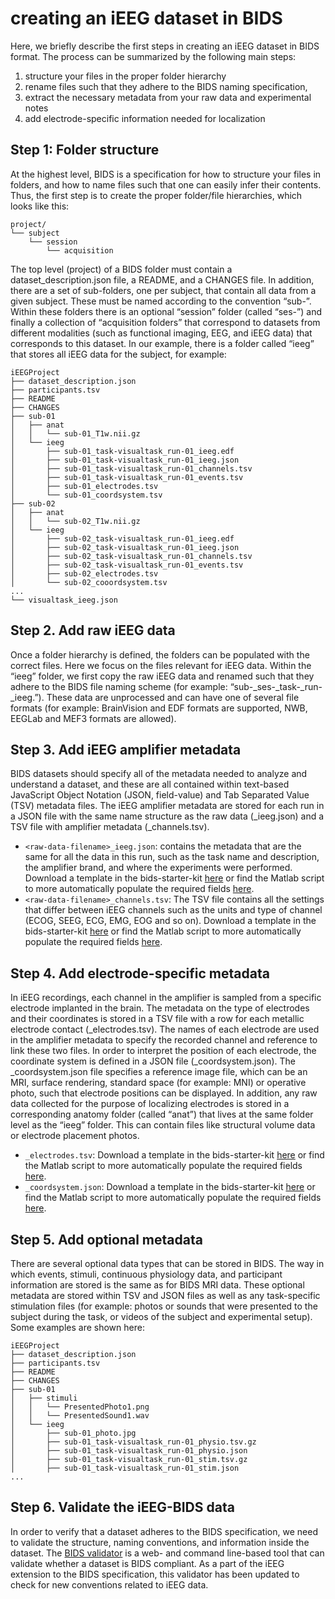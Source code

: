 # creating an iEEG dataset in BIDS

Here, we briefly describe the first steps in creating an iEEG dataset in BIDS
format. The process can be summarized by the following main steps:

1. structure your files in the proper folder hierarchy
2. rename files such that they adhere to the BIDS naming specification,
3. extract the necessary metadata from your raw data and experimental notes
4. add electrode-specific information needed for localization

## Step 1: Folder structure

At the highest level, BIDS is a specification for how to structure your files in
folders, and how to name files such that one can easily infer their contents.
Thus, the first step is to create the proper folder/file hierarchies, which
looks like this:

```
project/
└── subject
    └── session
        └── acquisition
```

The top level (project) of a BIDS folder must contain a dataset_description.json
file, a README, and a CHANGES file. In addition, there are a set of sub-folders,
one per subject, that contain all data from a given subject. These must be named
according to the convention “sub-<label>”. Within these folders there is an
optional “session” folder (called “ses-<label>”) and finally a collection of
“acquisition folders” that correspond to datasets from different modalities
(such as functional imaging, EEG, and iEEG data) that corresponds to this
dataset. In our example, there is a folder called “ieeg” that stores all iEEG
data for the subject, for example:

```
iEEGProject
├── dataset_description.json
├── participants.tsv
├── README
├── CHANGES
├── sub-01
│   ├── anat
│   │   └── sub-01_T1w.nii.gz
│   └── ieeg
│       ├── sub-01_task-visualtask_run-01_ieeg.edf
│       ├── sub-01_task-visualtask_run-01_ieeg.json
│       ├── sub-01_task-visualtask_run-01_channels.tsv
│       ├── sub-01_task-visualtask_run-01_events.tsv
│       ├── sub-01_electrodes.tsv
│       └── sub-01_coordsystem.tsv
├── sub-02
│   ├── anat
│   │   └── sub-02_T1w.nii.gz
│   └── ieeg
│       ├── sub-02_task-visualtask_run-01_ieeg.edf
│       ├── sub-02_task-visualtask_run-01_ieeg.json
│       ├── sub-02_task-visualtask_run-01_channels.tsv
│       ├── sub-02_task-visualtask_run-01_events.tsv
│       ├── sub-02_electrodes.tsv
│       └── sub-02_cooordsystem.tsv
...
└── visualtask_ieeg.json
```

## Step 2. Add raw iEEG data

Once a folder hierarchy is defined, the folders can be populated with the
correct files. Here we focus on the files relevant for iEEG data. Within the
“ieeg” folder, we first copy the raw iEEG data and renamed such that they adhere
to the BIDS file naming scheme (for example:
“sub-<subjectlabel>\_ses-<sessionlabel>\_task-<tasklabel>\_run-<runlabel>\_ieeg.<extension>”).
These data are unprocessed and can have one of several file formats (for
example: BrainVision and EDF formats are supported, NWB, EEGLab and MEF3 formats
are allowed).

## Step 3. Add iEEG amplifier metadata

BIDS datasets should specify all of the metadata needed to analyze and
understand a dataset, and these are all contained within text-based JavaScript
Object Notation (JSON, field-value) and Tab Separated Value (TSV) metadata
files. The iEEG amplifier metadata are stored for each run in a JSON file with
the same name structure as the raw data (<raw-data-filename>\_ieeg.json) and a
TSV file with amplifier metadata (<raw-data-filename>\_channels.tsv).

-   `<raw-data-filename>_ieeg.json`: contains the metadata that are the same for
    all the data in this run, such as the task name and description, the
    amplifier brand, and where the experiments were performed. Download a
    template in the bids-starter-kit
    [here](https://github.com/bids-standard/bids-starter-kit/tree/main/templates/sub-01/ses-01/ieeg/sub-01_ses-01_task-LongExample_run-01_ieeg.json)
    or find the Matlab script to more automatically populate the required fields
    [here](https://github.com/bids-standard/bids-starter-kit/tree/main/matlabCode/ieeg/createBIDS_ieeg_json.m).
-   `<raw-data-filename>_channels.tsv`: The TSV file contains all the settings
    that differ between iEEG channels such as the units and type of channel
    (ECOG, SEEG, ECG, EMG, EOG and so on). Download a template in the
    bids-starter-kit
    [here](https://github.com/bids-standard/bids-starter-kit/tree/main/templates/sub-01/ses-01/ieeg/sub-01_ses-01_task-LongExample_run-01_channels.tsv)
    or find the Matlab script to more automatically populate the required fields
    [here](https://github.com/bids-standard/bids-starter-kit/tree/main/matlabCode/ieeg/createBIDS_channels_tsv.m).

## Step 4. Add electrode-specific metadata

In iEEG recordings, each channel in the amplifier is sampled from a specific
electrode implanted in the brain. The metadata on the type of electrodes and
their coordinates is stored in a TSV file with a row for each metallic electrode
contact (\_electrodes.tsv). The names of each electrode are used in the
amplifier metadata to specify the recorded channel and reference to link these
two files. In order to interpret the position of each electrode, the coordinate
system is defined in a JSON file (\_coordsystem.json). The \_coordsystem.json
file specifies a reference image file, which can be an MRI, surface rendering,
standard space (for example: MNI) or operative photo, such that electrode
positions can be displayed. In addition, any raw data collected for the purpose
of localizing electrodes is stored in a corresponding anatomy folder (called
“anat”) that lives at the same folder level as the “ieeg” folder. This can
contain files like structural volume data or electrode placement photos.

-   `_electrodes.tsv`: Download a template in the bids-starter-kit
    [here](https://github.com/bids-standard/bids-starter-kit/tree/main/templates/sub-01/ses-01/ieeg/sub-01_ses-01_electrodes.tsv)
    or find the Matlab script to more automatically populate the required fields
    [here](https://github.com/bids-standard/bids-starter-kit/blob/main/matlabCode/ieeg/createBIDS_electrodes_tsv.m).
-   `_coordsystem.json`: Download a template in the bids-starter-kit
    [here](https://github.com/bids-standard/bids-starter-kit/tree/main/templates/sub-01/ses-01/ieeg/sub-01_ses-01_coordsystem.json)
    or find the Matlab script to more automatically populate the required fields
    [here](https://github.com/bids-standard/bids-starter-kit/tree/main/matlabCode/ieeg/createBIDS_coordsystem_json.m).

## Step 5. Add optional metadata

There are several optional data types that can be stored in BIDS. The way in
which events, stimuli, continuous physiology data, and participant information
are stored is the same as for BIDS MRI data. These optional metadata are stored
within TSV and JSON files as well as any task-specific stimulation files (for
example: photos or sounds that were presented to the subject during the task, or
videos of the subject and experimental setup). Some examples are shown here:

```
iEEGProject
├── dataset_description.json
├── participants.tsv
├── README
├── CHANGES
├── sub-01
│   ├── stimuli
│   │   └── PresentedPhoto1.png
│   │   └── PresentedSound1.wav
│   └── ieeg
│       ├── sub-01_photo.jpg
│       ├── sub-01_task-visualtask_run-01_physio.tsv.gz
│       ├── sub-01_task-visualtask_run-01_physio.json
│       ├── sub-01_task-visualtask_run-01_stim.tsv.gz
│       ├── sub-01_task-visualtask_run-01_stim.json
...
```

## Step 6. Validate the iEEG-BIDS data

In order to verify that a dataset adheres to the BIDS specification, we need to
validate the structure, naming conventions, and information inside the dataset.
The [BIDS validator](https://github.com/bids-standard/bids-validator) is a web-
and command line-based tool that can validate whether a dataset is BIDS
compliant. As a part of the iEEG extension to the BIDS specification, this
validator has been updated to check for new conventions related to iEEG data.
